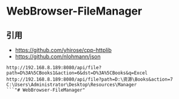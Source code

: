 # WebBrowser-FileManager

## 引用

- https://github.com/yhirose/cpp-httplib
- https://github.com/nlohmann/json

```
http://192.168.8.189:8080/api/file?path=D%3A%5CBooks1&action=6&dst=D%3A%5CBooks&q=Excel
http://192.168.8.189:8080/api/file?path=D:\资源\Books&action=7
C:\Users\Administrator\Desktop\Resources\Manager
```"# WebBrowser-FileManager" 
